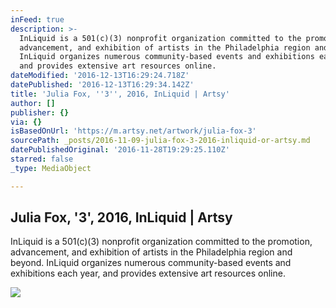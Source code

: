 ```yaml
---
inFeed: true
description: >-
  InLiquid is a 501(c)(3) nonprofit organization committed to the promotion,
  advancement, and exhibition of artists in the Philadelphia region and beyond.
  InLiquid organizes numerous community-based events and exhibitions each year,
  and provides extensive art resources online.
dateModified: '2016-12-13T16:29:24.718Z'
datePublished: '2016-12-13T16:29:34.142Z'
title: 'Julia Fox, ''3'', 2016, InLiquid | Artsy'
author: []
publisher: {}
via: {}
isBasedOnUrl: 'https://m.artsy.net/artwork/julia-fox-3'
sourcePath: _posts/2016-11-09-julia-fox-3-2016-inliquid-or-artsy.md
datePublishedOriginal: '2016-11-28T19:29:25.110Z'
starred: false
_type: MediaObject

---
```

<article style=""><h1>Julia Fox, '3', 2016, InLiquid | Artsy</h1><p>InLiquid is a 501(c)(3) nonprofit organization committed to the promotion, advancement, and exhibition of artists in the Philadelphia region and beyond. InLiquid organizes numerous community-based events and exhibitions each year, and provides extensive art resources online.</p><img src="https://d32dm0rphc51dk.cloudfront.net/VOFa-kONTtcuyHbde-ZGvg/large.jpg" /></article>
